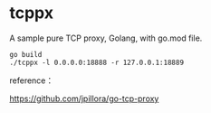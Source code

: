 # tcppx

A sample pure TCP proxy, Golang, with go.mod file.

```
go build
./tcppx -l 0.0.0.0:18888 -r 127.0.0.1:18889
```

reference：

https://github.com/jpillora/go-tcp-proxy
